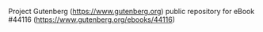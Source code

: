 Project Gutenberg (https://www.gutenberg.org) public repository for eBook #44116 (https://www.gutenberg.org/ebooks/44116)
